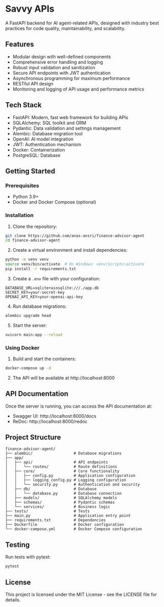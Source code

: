 # Savvy APIs

A FastAPI backend for AI agent-related APIs, designed with industry best practices for code quality, maintainability, and scalability.

## Features

- Modular design with well-defined components
- Comprehensive error handling and logging
- Robust input validation and sanitization
- Secure API endpoints with JWT authentication
- Asynchronous programming for maximum performance
- RESTful API design
- Monitoring and logging of API usage and performance metrics

## Tech Stack

- FastAPI: Modern, fast web framework for building APIs
- SQLAlchemy: SQL toolkit and ORM
- Pydantic: Data validation and settings management
- Alembic: Database migration tool
- OpenAI: AI model integration
- JWT: Authentication mechanism
- Docker: Containerization
- PostgreSQL: Database

## Getting Started

### Prerequisites

- Python 3.9+
- Docker and Docker Compose (optional)

### Installation

1. Clone the repository:

```bash
git clone https://github.com/anas-ansri/finance-advisor-agent
cd finance-advisor-agent
```

2. Create a virtual environment and install dependencies:

```bash
python -m venv venv
source venv/bin/activate  # On Windows: venv\Scripts\activate
pip install -r requirements.txt
```

3. Create a `.env` file with your configuration:

```
DATABASE_URL=sqlite+aiosqlite:///./app.db
SECRET_KEY=your-secret-key
OPENAI_API_KEY=your-openai-api-key
```

4. Run database migrations:

```bash
alembic upgrade head
```

5. Start the server:

```bash
uvicorn main:app --reload
```

### Using Docker

1. Build and start the containers:

```bash
docker-compose up -d
```

2. The API will be available at http://localhost:8000

## API Documentation

Once the server is running, you can access the API documentation at:

- Swagger UI: http://localhost:8000/docs
- ReDoc: http://localhost:8000/redoc

## Project Structure

```
finance-advisor-agent/
├── alembic/                  # Database migrations
├── app/
│   ├── api/                  # API endpoints
│   │   └── routes/           # Route definitions
│   ├── core/                 # Core functionality
│   │   ├── config.py         # Application configuration
│   │   ├── logging_config.py # Logging configuration
│   │   └── security.py       # Authentication and security
│   ├── db/                   # Database
│   │   └── database.py       # Database connection
│   ├── models/               # SQLAlchemy models
│   ├── schemas/              # Pydantic schemas
│   └── services/             # Business logic
├── tests/                    # Tests
├── main.py                   # Application entry point
├── requirements.txt          # Dependencies
├── Dockerfile                # Docker configuration
└── docker-compose.yml        # Docker Compose configuration
```

## Testing

Run tests with pytest:

```bash
pytest
```

## License

This project is licensed under the MIT License - see the LICENSE file for details.
